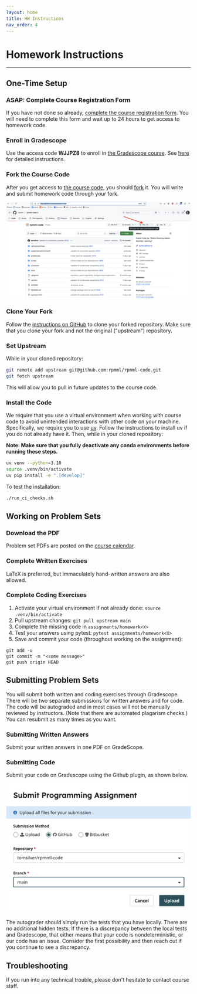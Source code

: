 ```yaml
---
layout: home
title: HW Instructions
nav_order: 4
---
```


# Homework Instructions

---

## One-Time Setup

### ASAP: Complete Course Registration Form

If you have not done so already, [complete the course registration form](https://docs.google.com/forms/d/e/1FAIpQLScFXiWyp5Rf2jW-e-CuX51656R7vvsjSRX6O5Tp805Pq-viIw/viewform?usp=sharing). You will need to complete this form and wait up to 24 hours to get access to homework code.

### Enroll in Gradescope

Use the access code **WJJPZ8** to enroll in [the Gradescope course](https://www.gradescope.com/courses/1025616). See [here](https://guides.gradescope.com/hc/en-us/articles/21853290544909-Joining-a-Course) for detailed instructions.

### Fork the Course Code

After you get access to [the course code](https://github.com/rpmml/rpmml-code), you should [fork](https://docs.github.com/en/pull-requests/collaborating-with-pull-requests/working-with-forks/fork-a-repo) it. You will write and submit homework code through your fork.

![GitHub fork illustration](/assets/images/github-fork-illustration.png)

### Clone Your Fork

Follow the [instructions on GitHub](https://docs.github.com/en/repositories/creating-and-managing-repositories/cloning-a-repository) to clone your forked repository. Make sure that you clone your fork and not the original ("upstream") repository.

### Set Upstream

While in your cloned repository:

```bash
git remote add upstream git@github.com:rpmml/rpmml-code.git
git fetch upstream
```

This will allow you to pull in future updates to the course code.

### Install the Code

We require that you use a virtual environment when working with course code to avoid unintended interactions with other code on your machine. Specifically, we require you to use <a href="https://github.com/astral-sh/uv">uv</a>. Follow the instructions to install uv if you do not already have it. Then, while in your cloned repository:

**Note: Make sure that you fully deactivate any conda environments before running these steps.**

```bash
uv venv --python=3.10
source .venv/bin/activate
uv pip install -e ".[develop]"
```

To test the installation:

```bash
./run_ci_checks.sh
```

## Working on Problem Sets

### Download the PDF
Problem set PDFs are posted on the <a href="/calendar">course calendar</a>.

### Complete Written Exercises
LaTeX is preferred, but immaculately hand-written answers are also allowed.

### Complete Coding Exercises
1. Activate your virtual environment if not already done: `source .venv/bin/activate`
2. Pull upstream changes: `git pull upstream main`
3. Complete the missing code in `assignments/homework<X>`
4. Test your answers using pytest: `pytest assignments/homework<X>`
5. Save and commit your code (throughout working on the assignment):
```
git add -u
git commit -m "<some message>"
git push origin HEAD
```

## Submitting Problem Sets

You will submit both written and coding exercises through Gradescope. There will be two separate submissions for written answers and for code. The code will be autograded and in most cases will not be manually reviewed by instructors. (Note that there are automated plagarism checks.) You can resubmit as many times as you want.

### Submitting Written Answers

Submit your written answers in one PDF on GradeScope.

### Submitting Code

Submit your code on Gradescope using the Github plugin, as shown below.

![GitHub Gradescope illustration](/assets/images/github-gradescope.png)

The autograder should simply run the tests that you have locally. There are no additional hidden tests. If there is a discrepancy between the local tests and Gradescope, that either means that your code is nondeterministic, or our code has an issue. Consider the first possibility and then reach out if you continue to see a discrepancy.


## Troubleshooting

If you run into any technical trouble, please don't hesitate to contact course staff.
